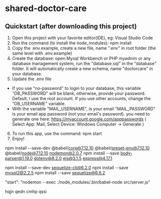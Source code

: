 # shared-doctor-care

## Quickstart (after downloading this project)

1. Open this project with your favorite editor(IDE), eg: Visual Studio Code
2. Run the command (to install the node_modules): npm install
3. Copy the .env.example, create a new file, name ".env" in root folder (the same level with .env.example)
4. Create the database: open Mysql Workbench or PHP myadmin or any database management system, run the "database.sql" in the "database" folder.
   It will automatically create a new schema, name "doctorcare" in your database.
5. Update the .env file

- If you use "no-password" to login to your database, this variable "DB_PASSWORD" will be blank, otherwise, provide your password.
  Default, I use the root account. If you use other accounts, change the "DB_USERNAME" variable.
- With the variable "MAIL_USERNAME", is your email
  "MAIL_PASSWORD" is your email app password (not your email's password). you need to generate one here: https://myaccount.google.com/apppasswords
  ( Select App: Mail, Select Device: Windows Computer -> Generate )

6. To run this app, use the command: npm start
7. Enjoy!


npm install --save-dev @babel/core@7.12.10 @babel/preset-env@7.12.10 @babel/node@7.12.10 nodemon@2.0.7
 npm install --save body-parser@1.19.0 dotenv@8.2.0 ejs@3.1.5 express@4.17.1

npm install --save-dev sequelize-cli@6.2.0
npm install --save mysql2@2.2.5
npm install --save sequelize@6.6.2


 "start": "nodemon --exec ./node_modules/.bin/babel-node src/server.js"



 hqjn qedn cmhp qssi
